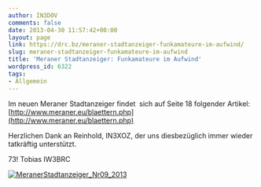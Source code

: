 ```yaml
---
author: IN3DOV
comments: false
date: 2013-04-30 11:57:42+00:00
layout: page
link: https://drc.bz/meraner-stadtanzeiger-funkamateure-im-aufwind/
slug: meraner-stadtanzeiger-funkamateure-im-aufwind
title: 'Meraner Stadtanzeiger: Funkamateure im Aufwind'
wordpress_id: 6322
tags:
- Allgemein
---
```


Im neuen Meraner Stadtanzeiger findet  sich auf Seite 18 folgender Artikel: [http://www.meraner.eu/blaettern.php](http://www.meraner.eu/blaettern.php)







Herzlichen Dank an Reinhold, IN3XOZ, der uns diesbezüglich immer wieder tatkräftig unterstützt.

73! Tobias IW3BRC

[![MeranerStadtanzeiger_Nr09_2013](https://drc.bz/wp-content/uploads/2013/04/MeranerStadtanzeiger_Nr09_2013.tif)](https://drc.bz/wp-content/uploads/2013/04/MeranerStadtanzeiger_Nr09_2013.tif)





